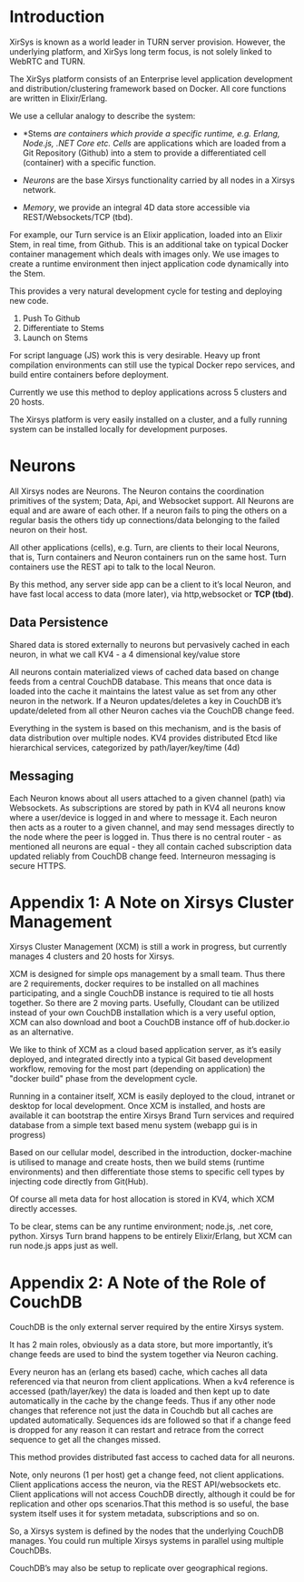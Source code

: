 # Introduction

XirSys is known as a world leader in TURN server provision. However, the underlying platform, and XirSys long term focus, is not solely linked to WebRTC and TURN.

The XirSys platform consists of an Enterprise level application development and distribution/clustering framework based on Docker. All core functions are written in Elixir/Erlang.

 We use a cellular analogy to describe the system:

* *Stems *are containers which provide a specific runtime, e.g. Erlang, Node.js, .NET Core etc.* *Cells* are applications which are loaded from a Git Repository (Github) into a stem to provide a differentiated cell (container) with a specific function.

* *Neurons* are the base Xirsys functionality carried by all nodes in a Xirsys network.

* *Memory*, we provide an integral 4D data store accessible via REST/Websockets/TCP (tbd).

For example, our Turn service is an Elixir application, loaded into an Elixir Stem, in real time, from Github. This is an additional take on typical Docker container management which deals with images only. We use images to create a runtime environment then inject application code dynamically into the Stem.

This provides a very natural development cycle for testing and deploying new code.

1. Push To Github
2. Differentiate to Stems
3. Launch on Stems

For script language (JS) work this is very desirable. Heavy up front compilation environments can still use the typical Docker repo services, and build entire containers before deployment.

Currently we use this method to deploy applications across 5 clusters and 20 hosts.

The Xirsys platform is very easily installed on a cluster, and a fully running system can be installed locally for development purposes.

# Neurons

All Xirsys nodes are Neurons. The Neuron contains the coordination primitives of the system; Data, Api, and Websocket support. All Neurons are equal and are aware of each other. If a neuron fails to ping the others on a regular basis the others tidy up connections/data belonging to the failed neuron on their host.

All other applications (cells), e.g. Turn, are clients to their local Neurons, that is, Turn containers and Neuron containers run on the same host. Turn containers use the REST api to talk to the local Neuron.

By this method, any server side app can be a client to it’s local Neuron, and have fast local access to data (more later), via http,websocket or **TCP (tbd)**.

## Data Persistence

Shared data is stored externally to neurons but pervasively cached in each neuron, in what we call KV4 - a 4 dimensional key/value store

All neurons contain materialized views of cached data based on change feeds from a central CouchDB database. This means that once data is loaded into the cache it maintains the latest value as set from any other neuron in the network. If a Neuron updates/deletes a key in CouchDB it’s update/deleted from all other Neuron caches via the CouchDB change feed.

Everything in the system is based on this mechanism, and is the basis of data distribution over multiple nodes. KV4 provides distributed Etcd like hierarchical services, categorized by path/layer/key/time (4d)

## Messaging

Each Neuron knows about all users attached to a given channel (path) via Websockets. As subscriptions are stored by path in KV4 all neurons know where a user/device is logged in and where to message it. Each neuron then acts as a router to a given channel, and may send messages directly to the node where the peer is logged in. Thus there is no central router - as mentioned all neurons are equal - they all contain cached subscription data updated reliably from CouchDB change feed. Interneuron messaging is secure HTTPS.

# Appendix 1: A Note on Xirsys Cluster Management

Xirsys Cluster Management (XCM) is still a work in progress, but currently manages 4 clusters and 20 hosts for Xirsys.

XCM is designed for simple ops management by a small team. Thus there are 2 requirements, docker requires to be installed on all machines participating, and a single CouchDB instance is required to tie all hosts together. So there are 2 moving parts. Usefully, Cloudant can be utilized instead of your own CouchDB installation which is a very useful option, XCM can also download and boot a CouchDB instance off of hub.docker.io as an alternative.

We like to think of XCM as a cloud based application server, as it’s easily deployed, and integrated directly into a typical Git based development workflow, removing for the most part (depending on application) the "docker build" phase from the development cycle.

Running in a container itself, XCM is easily deployed to the cloud, intranet or desktop for local development. Once XCM is installed, and hosts are available it can bootstrap the entire Xirsys Brand Turn services and required database from a simple text based menu system (webapp gui is in progress)

Based on our cellular model, described in the introduction, docker-machine is utilised to manage and create hosts, then we build stems (runtime environments) and then differentiate those stems to specific cell types by injecting code directly from Git(Hub).

Of course all meta data for host allocation is stored in KV4, which XCM directly accesses.

To be clear, stems can be any runtime environment; node.js, .net core, python. Xirsys Turn brand happens to be entirely Elixir/Erlang, but XCM can run node.js apps just as well.

# Appendix 2: A Note of the Role of CouchDB

CouchDB is the only external server required by the entire Xirsys system.

It has 2 main roles, obviously as a data store, but more importantly, it’s change feeds are used to bind the system together via Neuron caching.

Every neuron has an (erlang ets based) cache, which caches all data referenced via that neuron from client applications. When a kv4 reference is accessed (path/layer/key) the data is loaded and then kept up to date automatically in the cache by the change feeds. Thus if any other node changes that reference not just the data in Couchdb but all caches are updated automatically. Sequences ids are followed so that if a change feed is dropped for any reason it can restart and retrace from the correct sequence to get all the changes missed.

This method provides distributed fast access to cached data for all neurons.

Note, only neurons (1 per host) get a change feed, not client applications. Client applications access the neuron, via the REST API/websockets etc. Client applications will not access CouchDB directly, although it could be for replication and other ops scenarios.That this method is so useful, the base system itself uses it for system metadata, subscriptions and so on.

So, a Xirsys system is defined by the nodes that the underlying CouchDB manages. You could run multiple Xirsys systems in parallel using multiple CouchDBs.

CouchDB’s may also be setup to replicate over geographical regions.